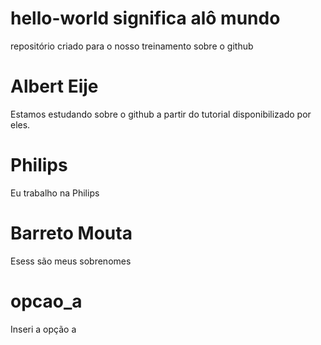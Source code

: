 # hello-world significa alô mundo
repositório criado para o nosso treinamento sobre o github
# Albert Eije
Estamos estudando sobre o github a partir do tutorial disponibilizado por eles.
# Philips
Eu trabalho na Philips
# Barreto Mouta
Esess são meus sobrenomes
# opcao_a
Inseri a opção a
